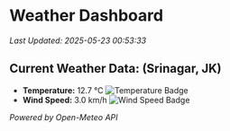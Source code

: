 
# Weather Dashboard

_Last Updated: 2025-05-23 00:53:33_

## Current Weather Data: (Srinagar, JK)
- **Temperature:** 12.7 °C ![Temperature Badge](https://img.shields.io/badge/Temperature-Low%20Temp-blue)
- **Wind Speed:** 3.0 km/h ![Wind Speed Badge](https://img.shields.io/badge/Wind%20Speed-Light%20Wind-blue)

*Powered by Open-Meteo API*
